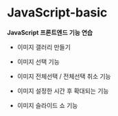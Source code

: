 # JavaScript-basic
**JavaScript 프론트엔드 기능 연습**


- 이미지 갤러리 만들기

- 이미지 선택 기능

- 이미지 전체선택 / 전체선택 취소 기능

- 이미지 설정한 시간 후 확대되는 기능

- 이미지 슬라이드 쇼 기능
